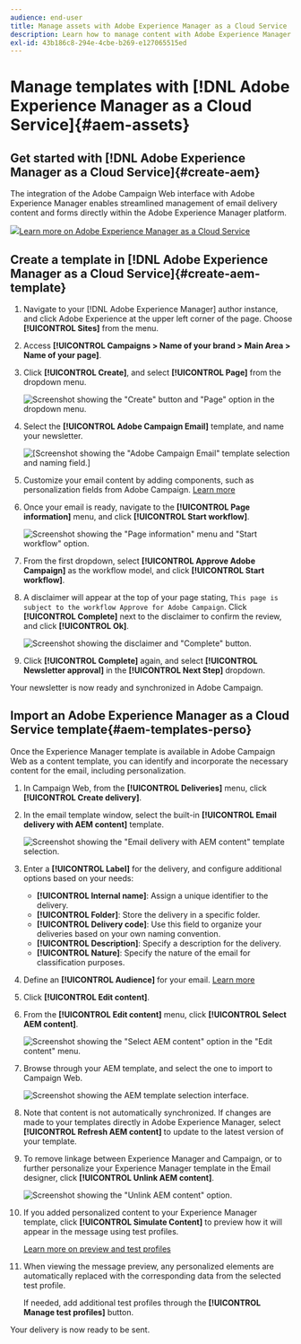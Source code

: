 ```yaml
---
audience: end-user
title: Manage assets with Adobe Experience Manager as a Cloud Service
description: Learn how to manage content with Adobe Experience Manager as a Cloud Service
exl-id: 43b186c8-294e-4cbe-b269-e127065515ed
---
```

# Manage templates with [!DNL Adobe Experience Manager as a Cloud Service]{#aem-assets}

## Get started with [!DNL Adobe Experience Manager as a Cloud Service]{#create-aem}

The integration of the Adobe Campaign Web interface with Adobe Experience Manager enables streamlined management of email delivery content and forms directly within the Adobe Experience Manager platform.

![](assets/do-not-localize/book.png)[Learn more on Adobe Experience Manager as a Cloud Service](https://experienceleague.adobe.com/docs/experience-manager-cloud-service/content/sites/authoring/getting-started/quick-start.html?lang=en)

## Create a template in [!DNL Adobe Experience Manager as a Cloud Service]{#create-aem-template}

1. Navigate to your [!DNL Adobe Experience Manager] author instance, and click Adobe Experience at the upper left corner of the page. Choose **[!UICONTROL Sites]** from the menu.

1. Access **[!UICONTROL Campaigns > Name of your brand > Main Area > Name of your page]**.

1. Click **[!UICONTROL Create]**, and select **[!UICONTROL Page]** from the dropdown menu.

    ![Screenshot showing the "Create" button and "Page" option in the dropdown menu.](assets/aem_1.png)

1. Select the **[!UICONTROL Adobe Campaign Email]** template, and name your newsletter.

    ![[Screenshot showing the "Adobe Campaign Email" template selection and naming field.]](assets/aem_2.png)

1. Customize your email content by adding components, such as personalization fields from Adobe Campaign. [Learn more](https://experienceleague.adobe.com/docs/experience-manager-65/content/sites/authoring/aem-adobe-campaign/campaign.html?lang=en#editing-email-content)

1. Once your email is ready, navigate to the **[!UICONTROL Page information]** menu, and click **[!UICONTROL Start workflow]**.

    ![Screenshot showing the "Page information" menu and "Start workflow" option.](assets/aem_3.png)

1. From the first dropdown, select **[!UICONTROL Approve Adobe Campaign]** as the workflow model, and click **[!UICONTROL Start workflow]**.

1. A disclaimer will appear at the top of your page stating, `This page is subject to the workflow Approve for Adobe Campaign`. Click **[!UICONTROL Complete]** next to the disclaimer to confirm the review, and click **[!UICONTROL Ok]**.

    ![Screenshot showing the disclaimer and "Complete" button.](assets/aem_4.png)

1. Click **[!UICONTROL Complete]** again, and select **[!UICONTROL Newsletter approval]** in the **[!UICONTROL Next Step]** dropdown.

Your newsletter is now ready and synchronized in Adobe Campaign.

## Import an Adobe Experience Manager as a Cloud Service template{#aem-templates-perso}

Once the Experience Manager template is available in Adobe Campaign Web as a content template, you can identify and incorporate the necessary content for the email, including personalization.

1. In Campaign Web, from the **[!UICONTROL Deliveries]** menu, click **[!UICONTROL Create delivery]**.

1. In the email template window, select the built-in **[!UICONTROL Email delivery with AEM content]** template.

    ![Screenshot showing the "Email delivery with AEM content" template selection.](assets/aem_5.png)

1. Enter a **[!UICONTROL Label]** for the delivery, and configure additional options based on your needs:

    * **[!UICONTROL Internal name]**: Assign a unique identifier to the delivery.
    * **[!UICONTROL Folder]**: Store the delivery in a specific folder.
    * **[!UICONTROL Delivery code]**: Use this field to organize your deliveries based on your own naming convention.
    * **[!UICONTROL Description]**: Specify a description for the delivery.
    * **[!UICONTROL Nature]**: Specify the nature of the email for classification purposes.

1. Define an **[!UICONTROL Audience]** for your email. [Learn more](../email/create-email.md#define-audience)

1. Click **[!UICONTROL Edit content]**.

1. From the **[!UICONTROL Edit content]** menu, click **[!UICONTROL Select AEM content]**.

    ![Screenshot showing the "Select AEM content" option in the "Edit content" menu.](assets/aem_6.png)

1. Browse through your AEM template, and select the one to import to Campaign Web.

    ![Screenshot showing the AEM template selection interface.](assets/aem_8.png)

1. Note that content is not automatically synchronized. If changes are made to your templates directly in Adobe Experience Manager, select **[!UICONTROL Refresh AEM content]** to update to the latest version of your template.

1. To remove linkage between Experience Manager and Campaign, or to further personalize your Experience Manager template in the Email designer, click **[!UICONTROL Unlink AEM content]**.

    ![Screenshot showing the "Unlink AEM content" option.](assets/aem_9.png)

1. If you added personalized content to your Experience Manager template, click **[!UICONTROL Simulate Content]** to preview how it will appear in the message using test profiles.

    [Learn more on preview and test profiles](../preview-test/preview-content.md)

1. When viewing the message preview, any personalized elements are automatically replaced with the corresponding data from the selected test profile. 

    If needed, add additional test profiles through the **[!UICONTROL Manage test profiles]** button.

Your delivery is now ready to be sent.